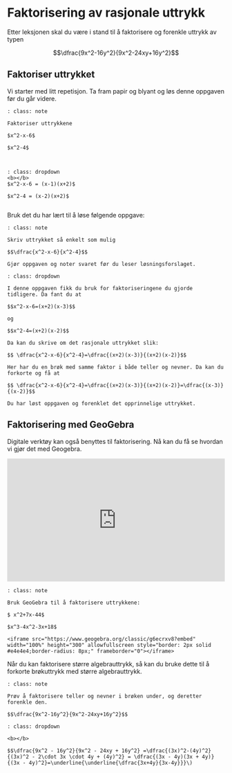 # Faktorisering av  rasjonale uttrykk

Etter leksjonen skal du være i stand til å faktorisere og forenkle uttrykk av typen 

$$\dfrac{9x^2-16y^2}{9x^2-24xy+16y^2}$$

## Faktoriser uttrykket

Vi starter med litt repetisjon. Ta fram papir og blyant og løs denne oppgaven før du går videre.

```{admonition} Oppgave 1
: class: note

Faktoriser uttrykkene 

$x^2-x-6$

$x^2-4$



```

```{admonition} Løsning
: class: dropdown
<b></b>
$x^2-x-6 = (x-1)(x+2)$

$x^2-4 = (x-2)(x+2)$


```

Bruk det du har lært til å løse følgende oppgave: 

```{admonition} Oppgave 2
: class: note

Skriv uttrykket så enkelt som mulig

$$\dfrac{x^2-x-6}{x^2-4}$$

Gjør oppgaven og noter svaret før du leser løsningsforslaget. 
```

```{admonition} Oppgave 3
: class: dropdown

I denne oppgaven fikk du bruk for faktoriseringene du gjorde tidligere. Da fant du at 

$$x^2-x-6=(x+2)(x-3)$$

og

$$x^2-4=(x+2)(x-2)$$

Da kan du skrive om det rasjonale uttrykket slik:

$$ \dfrac{x^2-x-6}{x^2-4}=\dfrac{(x+2)(x-3)}{(x+2)(x-2)}$$

Her har du en brøk med samme faktor i både teller og nevner. Da kan du forkorte og få at

$$ \dfrac{x^2-x-6}{x^2-4}=\dfrac{(x+2)(x-3)}{(x+2)(x-2)}=\dfrac{(x-3)}{(x-2)}$$

Du har løst oppgaven og forenklet det opprinnelige uttrykket.

```

## Faktorisering med GeoGebra 

Digitale verktøy kan også benyttes til faktorisering. Nå kan du få se hvordan vi gjør det med Geogebra.

<div style="padding:56.34% 0 0 0;position:relative;"><iframe src="https://player.vimeo.com/video/285494236?h=1b8370a7f9&title=0&byline=0&portrait=0" style="position:absolute;top:0;left:0;width:100%;height:100%;" frameborder="0" allow="autoplay; fullscreen; picture-in-picture" allowfullscreen></iframe></div><script src="https://player.vimeo.com/api/player.js"></script>

```{admonition} Oppgave 4
: class: note

Bruk GeoGebra til å faktorisere uttrykkene: 

$ x^2+7x-44$

$x^3-4x^2-3x+18$

<iframe src="https://www.geogebra.org/classic/g6ecrxv8?embed" width="100%" height="300" allowfullscreen style="border: 2px solid #e4e4e4;border-radius: 8px;" frameborder="0"></iframe>

```

Når du kan faktorisere større algebrauttrykk, så kan du bruke dette til å forkorte brøkuttrykk med større algebrauttrykk.

```{admonition} Oppgave 5 
: class: note

Prøv å faktorisere teller og nevner i brøken under, og deretter forenkle den.

$$\dfrac{9x^2-16y^2}{9x^2-24xy+16y^2}$$

```

```{admonition} Løsning
: class: dropdown

<b></b>

$$\dfrac{9x^2 - 16y^2}{9x^2 - 24xy + 16y^2} =\dfrac{(3x)^2-(4y)^2}{(3x)^2 - 2\cdot 3x \cdot 4y + (4y)^2} = \dfrac{(3x - 4y)(3x + 4y)}{(3x - 4y)^2}=\underline{\underline{\dfrac{3x+4y}{3x-4y}}}\)

```